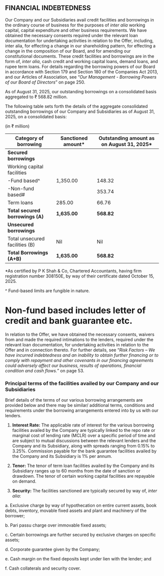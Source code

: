 ## FINANCIAL INDEBTEDNESS

Our Company and our Subsidiaries avail credit facilities and borrowings in the ordinary course of business for the purposes of *inter alia* working capital, capital expenditure and other business requirements. We have obtained the necessary consents required under the relevant loan documentation for undertaking activities in relation to the Offer, including, inter alia, for effecting a change in our shareholding pattern, for effecting a change in the composition of our Board, and for amending our constitutional documents. These credit facilities and borrowings are in the form of, *inter alia*, cash credit and working capital loans, demand loans, and rupee term loans. For details regarding the borrowing powers of our Board in accordance with Section 179 and Section 180 of the Companies Act 2013, and our Articles of Association, see “*Our Management - Borrowing Powers of our Board of Directors*” on page 250.

As of August 31, 2025, our outstanding borrowings on a consolidated basis aggregated to ₹ 568.82 million.

The following table sets forth the details of the aggregate consolidated outstanding borrowings of our Company and Subsidiaries as of August 31, 2025, on a consolidated basis:

(in ₹ million)

<table><thead><tr><th>Category of borrowing</th><th>Sanctioned amount*</th><th>Outstanding amount as on August 31, 2025*</th></tr></thead><tbody><tr><td><strong>Secured borrowings</strong></td><td></td><td></td></tr><tr><td>Working capital facilities</td><td></td><td></td></tr><tr><td>-Fund based^</td><td>1,350.00</td><td>148.32</td></tr><tr><td>-Non-fund based#</td><td></td><td>353.74</td></tr><tr><td>Term loans</td><td>285.00</td><td>66.76</td></tr><tr><td><strong>Total secured borrowings (A)</strong></td><td><strong>1,635.00</strong></td><td><strong>568.82</strong></td></tr><tr><td><strong>Unsecured borrowings</strong></td><td></td><td></td></tr><tr><td>Total unsecured facilities (B)</td><td>Nil</td><td>Nil</td></tr><tr><td><strong>Total Borrowings (A+B)</strong></td><td><strong>1,635.00</strong></td><td><strong>568.82</strong></td></tr></tbody></table>

*As certified by P K Shah & Co, Chartered Accountants, having firm registration number 308150E, by way of their certificate dated October 15, 2025.

^ Fund-based limits are fungible in nature.

# Non-fund based includes letter of credit and bank guarantee etc.

In relation to the Offer, we have obtained the necessary consents, waivers from and made the required intimations to the lenders, required under the relevant loan documentation, for undertaking activities in relation to the Offer and in connection thereto. For further details, see “*Risk Factors – We have incurred indebtedness and an inability to obtain further financing or to comply with repayment and other covenants in our financing agreements could adversely affect our business, results of operations, financial condition and cash flows.*” on page 53.

### Principal terms of the facilities availed by our Company and our Subsidiaries

Brief details of the terms of our various borrowing arrangements are provided below and there may be similar/ additional terms, conditions and requirements under the borrowing arrangements entered into by us with our lenders.

1. **Interest Rate:** The applicable rate of interest for the various borrowing facilities availed by the Company are typically linked to the repo rate or marginal cost of lending rate (MCLR) over a specific period of time and are subject to mutual discussions between the relevant lenders and the Company and its Subsidiary, along with spreads ranging from 0.15% to 3.25%. Commission payable for the bank guarantee facilities availed by the Company and its Subsidiary is 1% per annum.

2. **Tenor:** The tenor of term loan facilities availed by the Company and its Subsidiary ranges up to 60 months from the date of sanction or drawdown. The tenor of certain working capital facilities are repayable on demand.

3. **Security:** The facilities sanctioned are typically secured by way of, *inter alia*:

a. Exclusive charge by way of hypothecation on entire current assets, book debts, inventory, movable fixed assets and plant and machinery of the borrower;

b. Pari passu charge over immovable fixed assets;

c. Certain borrowings are further secured by exclusive charges on specific assets;

d. Corporate guarantee given by the Company;

e. Cash margin on the fixed deposits kept under lien with the lender; and

f. Cash collaterals and security cover.